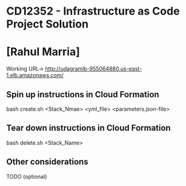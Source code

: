 # CD12352 - Infrastructure as Code Project Solution
# [Rahul Marria]

Working URL-> http://udagramlb-955064880.us-east-1.elb.amazonaws.com/

## Spin up instructions in Cloud Formation
bash create.sh <Stack_Nmae> <yml_file> <parameters.json-file>

## Tear down instructions in Cloud Formation
bash delete.sh <Stack_Name>

## Other considerations
TODO (optional)
